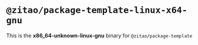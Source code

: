 # `@zitao/package-template-linux-x64-gnu`

This is the **x86_64-unknown-linux-gnu** binary for `@zitao/package-template`
